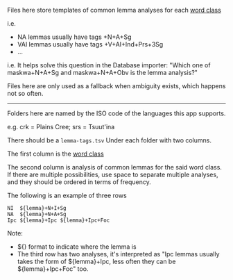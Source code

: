 Files here store templates of common lemma analyses for each [word class](../../../docs/glossary.md#word-class)

i.e. 
- NA lemmas usually have tags +N+A+Sg
- VAI lemmas usually have tags +V+AI+Ind+Prs+3Sg
- ...

i.e. It helps solve this question in the Database importer: "Which one of maskwa+N+A+Sg and maskwa+N+A+Obv is the lemma analysis?"

Files here are only used as a fallback when ambiguity exists, which happens not so often.

---

Folders here are named by the ISO code of the languages this app supports.

e.g. crk = Plains Cree; srs = Tsuut'ina

There should be a `lemma-tags.tsv` Under each folder with two columns.

The first column is the [word class](../../../docs/glossary.md#word-class)

The second column is analysis of common lemmas for the said word class. If there are multiple possibilities, 
use space to separate multiple analyses, and they should be ordered in terms of frequency.

The following is an example of three rows
```.tsv
NI  ${lemma}+N+I+Sg
NA  ${lemma}+N+A+Sg
Ipc ${lemma}+Ipc ${lemma}+Ipc+Foc
```

Note:
- ${} format to indicate where the lemma is 
- The third row has two analyses, it's interpreted as "Ipc lemmas usually takes the form of ${lemma}+Ipc, 
less often they can be ${lemma}+Ipc+Foc" too.
